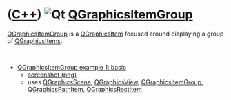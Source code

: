 # ([C++](Cpp.md)) ![Qt](PicQt.png) [QGraphicsItemGroup](CppQGraphicsItemGroup.md)

[QGraphicsItemGroup](CppQGraphicsItemGroup.md) is a
[QGraphicsItem](CppQGraphicsItem.md) focused around displaying a group
of [QGraphicsItems](CppQGraphicsItem.md).

 

-   [QGraphicsItemGroup example 1:
    basic](CppQGraphicsItemGroupExample1.md)
    -   [screenshot (png)](CppQGraphicsItemGroupExample1.png)
    -   uses [QGraphicsScene](CppQGraphicsScene.md),
        [QGraphicsView](CppQGraphicsView.md),
        [QGraphicsItemGroup](CppQGraphicsItemGroup.md),
        [QGraphicsPathItem](CppQGraphicsPathItem.md),
        [QGraphicsRectItem](CppQGraphicsRectItem.md)

 

 

 

 

 

 

